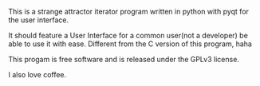 This is a strange attractor iterator program written in python with pyqt for the user interface.

It should feature a User Interface for a common user(not a developer) be able to use it with ease. 
Different from the C version of this program, haha

This progam is free software and is released under the GPLv3 license.

I also love coffee.

